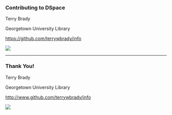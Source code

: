 ### Contributing to DSpace

Terry Brady

Georgetown University Library

https://github.com/terrywbrady/info

![](https://www.library.georgetown.edu/sites/default/files/library-logo.png)

---
### Thank You!

Terry Brady

Georgetown University Library

http://www.github.com/terrywbrady/info

![](https://www.library.georgetown.edu/sites/default/files/library-logo.png)
